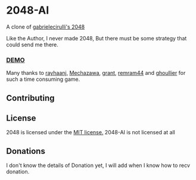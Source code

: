 # 2048-AI

A clone of [gabrielecirulli's 2048](https://github.com/gabrielecirulli/2048/blob/master/CONTRIBUTING.md)

Like the Author, I never made 2048, But there must be some strategy that could send me there.

### [DEMO](http://zinking.github.io/2048.html)


Many thanks to 	[rayhaanj](https://github.com/rayhaanj), 
				[Mechazawa](https://github.com/Mechazawa), 
				[grant](https://github.com/grant), 
				[remram44](https://github.com/remram44) and [ghoullier](https://github.com/ghoullier) for such a time consuming game.



## Contributing

## License
2048 is licensed under the [MIT license.](https://github.com/gabrielecirulli/2048/blob/master/LICENSE.txt)
2048-AI is not licensed at all

## Donations
I don't know the details of Donation yet, I will add when I know how to recv donation.